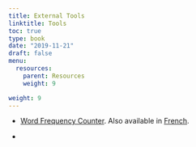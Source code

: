 ```yaml
---
title: External Tools
linktitle: Tools
toc: true
type: book
date: "2019-11-21"
draft: false
menu:
  resources:
    parent: Resources
    weight: 9

weight: 9
---
```

- [Word Frequency Counter](https://www.textfixer.com/tools/online-word-counter.php). Also available in [French](http://www.textfixerfr.com/outils/compteur-de-mots-en-ligne.php).

- 